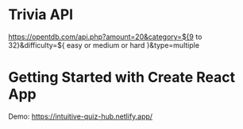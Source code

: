 # Trivia API

https://opentdb.com/api.php?amount=20&category=${9 to 32}&difficulty=${ easy or medium or hard }&type=multiple

# Getting Started with Create React App                                                                                                                                 
Demo: https://intuitive-quiz-hub.netlify.app/

